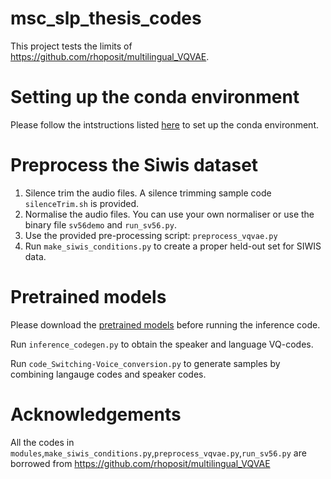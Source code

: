 # msc_slp_thesis_codes

This project tests the limits of https://github.com/rhoposit/multilingual_VQVAE.

# Setting up the conda environment
Please follow the intstructions listed [here](https://github.com/rhoposit/multilingual_VQVAE#requirements) to set up the conda environment. 

# Preprocess the Siwis dataset
1. Silence trim the audio files. A silence trimming sample code `silenceTrim.sh` is provided.
2. Normalise the audio files. You can use your own normaliser or use the binary file `sv56demo` and `run_sv56.py`.
3. Use the provided pre-processing script: `preprocess_vqvae.py`
4. Run `make_siwis_conditions.py` to create a proper held-out set for SIWIS data.

# Pretrained models
Please download the [pretrained models](https://github.com/rhoposit/multilingual_VQVAE/tree/main/pre-trained) before running the inference code. 

Run `inference_codegen.py` to obtain the speaker and language VQ-codes.

Run `code_Switching-Voice_conversion.py` to generate samples by combining langauge codes and speaker codes.

# Acknowledgements
All the codes in `modules`,`make_siwis_conditions.py`,`preprocess_vqvae.py`,`run_sv56.py` are borrowed from https://github.com/rhoposit/multilingual_VQVAE
